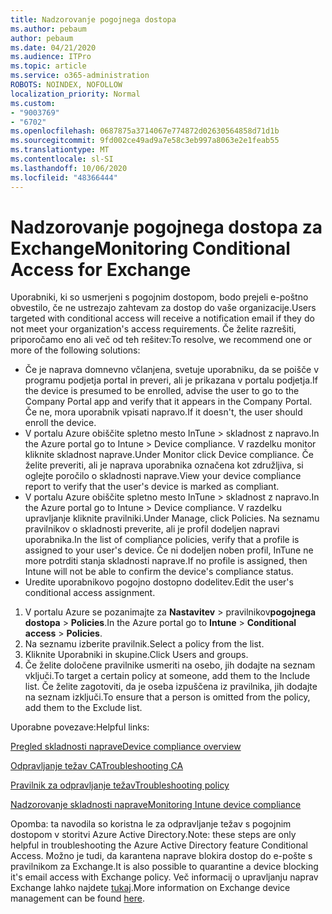 ```yaml
---
title: Nadzorovanje pogojnega dostopa
ms.author: pebaum
author: pebaum
ms.date: 04/21/2020
ms.audience: ITPro
ms.topic: article
ms.service: o365-administration
ROBOTS: NOINDEX, NOFOLLOW
localization_priority: Normal
ms.custom:
- "9003769"
- "6702"
ms.openlocfilehash: 0687875a3714067e774872d02630564858d71d1b
ms.sourcegitcommit: 9fd002ce49ad9a7e58c3eb997a8063e2e1feab55
ms.translationtype: MT
ms.contentlocale: sl-SI
ms.lasthandoff: 10/06/2020
ms.locfileid: "48366444"
---
```

# <a name="monitoring-conditional-access-for-exchange"></a><span data-ttu-id="6ecf9-102">Nadzorovanje pogojnega dostopa za Exchange</span><span class="sxs-lookup"><span data-stu-id="6ecf9-102">Monitoring Conditional Access for Exchange</span></span>

<span data-ttu-id="6ecf9-103">Uporabniki, ki so usmerjeni s pogojnim dostopom, bodo prejeli e-poštno obvestilo, če ne ustrezajo zahtevam za dostop do vaše organizacije.</span><span class="sxs-lookup"><span data-stu-id="6ecf9-103">Users targeted with conditional access will receive a notification email if they do not meet your organization's access requirements.</span></span> <span data-ttu-id="6ecf9-104">Če želite razrešiti, priporočamo eno ali več od teh rešitev:</span><span class="sxs-lookup"><span data-stu-id="6ecf9-104">To resolve, we recommend one or more of the following solutions:</span></span>

- <span data-ttu-id="6ecf9-105">Če je naprava domnevno včlanjena, svetuje uporabniku, da se poišče v programu podjetja portal in preveri, ali je prikazana v portalu podjetja.</span><span class="sxs-lookup"><span data-stu-id="6ecf9-105">If the device is presumed to be enrolled, advise the user to go to the Company Portal app and verify that it appears in the Company Portal.</span></span> <span data-ttu-id="6ecf9-106">Če ne, mora uporabnik vpisati napravo.</span><span class="sxs-lookup"><span data-stu-id="6ecf9-106">If it doesn't, the user should enroll the device.</span></span>
- <span data-ttu-id="6ecf9-107">V portalu Azure obiščite spletno mesto InTune > skladnost z napravo.</span><span class="sxs-lookup"><span data-stu-id="6ecf9-107">In the Azure portal go to Intune > Device compliance.</span></span> <span data-ttu-id="6ecf9-108">V razdelku monitor kliknite skladnost naprave.</span><span class="sxs-lookup"><span data-stu-id="6ecf9-108">Under Monitor click Device compliance.</span></span> <span data-ttu-id="6ecf9-109">Če želite preveriti, ali je naprava uporabnika označena kot združljiva, si oglejte poročilo o skladnosti naprave.</span><span class="sxs-lookup"><span data-stu-id="6ecf9-109">View your device compliance report to verify that the user's device is marked as compliant.</span></span>
- <span data-ttu-id="6ecf9-110">V portalu Azure obiščite spletno mesto InTune > skladnost z napravo.</span><span class="sxs-lookup"><span data-stu-id="6ecf9-110">In the Azure portal go to Intune > Device compliance.</span></span> <span data-ttu-id="6ecf9-111">V razdelku upravljanje kliknite pravilniki.</span><span class="sxs-lookup"><span data-stu-id="6ecf9-111">Under Manage, click Policies.</span></span> <span data-ttu-id="6ecf9-112">Na seznamu pravilnikov o skladnosti preverite, ali je profil dodeljen napravi uporabnika.</span><span class="sxs-lookup"><span data-stu-id="6ecf9-112">In the list of compliance policies, verify that a profile is assigned to your user's device.</span></span> <span data-ttu-id="6ecf9-113">Če ni dodeljen noben profil, InTune ne more potrditi stanja skladnosti naprave.</span><span class="sxs-lookup"><span data-stu-id="6ecf9-113">If no profile is assigned, then Intune will not be able to confirm the device's compliance status.</span></span>
- <span data-ttu-id="6ecf9-114">Uredite uporabnikovo pogojno dostopno dodelitev.</span><span class="sxs-lookup"><span data-stu-id="6ecf9-114">Edit the user's conditional access assignment.</span></span>

1. <span data-ttu-id="6ecf9-115">V portalu Azure se pozanimajte za **Nastavitev**  >  pravilnikov**pogojnega dostopa**  >  **Policies**.</span><span class="sxs-lookup"><span data-stu-id="6ecf9-115">In the Azure portal go to **Intune** > **Conditional access** > **Policies**.</span></span>
2. <span data-ttu-id="6ecf9-116">Na seznamu izberite pravilnik.</span><span class="sxs-lookup"><span data-stu-id="6ecf9-116">Select a policy from the list.</span></span>
3. <span data-ttu-id="6ecf9-117">Kliknite Uporabniki in skupine.</span><span class="sxs-lookup"><span data-stu-id="6ecf9-117">Click Users and groups.</span></span>
4. <span data-ttu-id="6ecf9-118">Če želite določene pravilnike usmeriti na osebo, jih dodajte na seznam vključi.</span><span class="sxs-lookup"><span data-stu-id="6ecf9-118">To target a certain policy at someone, add them to the Include list.</span></span> <span data-ttu-id="6ecf9-119">Če želite zagotoviti, da je oseba izpuščena iz pravilnika, jih dodajte na seznam izključi.</span><span class="sxs-lookup"><span data-stu-id="6ecf9-119">To ensure that a person is omitted from the policy, add them to the Exclude list.</span></span>

<span data-ttu-id="6ecf9-120">Uporabne povezave:</span><span class="sxs-lookup"><span data-stu-id="6ecf9-120">Helpful links:</span></span>

[<span data-ttu-id="6ecf9-121">Pregled skladnosti naprave</span><span class="sxs-lookup"><span data-stu-id="6ecf9-121">Device compliance overview</span></span>](https://docs.microsoft.com/intune/device-compliance-get-started)

[<span data-ttu-id="6ecf9-122">Odpravljanje težav CA</span><span class="sxs-lookup"><span data-stu-id="6ecf9-122">Troubleshooting CA</span></span>](https://docs.microsoft.com/intune/troubleshoot-conditional-access)

[<span data-ttu-id="6ecf9-123">Pravilnik za odpravljanje težav</span><span class="sxs-lookup"><span data-stu-id="6ecf9-123">Troubleshooting policy</span></span>](https://docs.microsoft.com/intune/troubleshoot-policies-in-microsoft-intune)

[<span data-ttu-id="6ecf9-124">Nadzorovanje skladnosti naprave</span><span class="sxs-lookup"><span data-stu-id="6ecf9-124">Monitoring Intune device compliance</span></span>](https://docs.microsoft.com/intune/compliance-policy-monitor)

<span data-ttu-id="6ecf9-125">Opomba: ta navodila so koristna le za odpravljanje težav s pogojnim dostopom v storitvi Azure Active Directory.</span><span class="sxs-lookup"><span data-stu-id="6ecf9-125">Note: these steps are only helpful in troubleshooting the Azure Active Directory feature Conditional Access.</span></span> <span data-ttu-id="6ecf9-126">Možno je tudi, da karantena naprave blokira dostop do e-pošte s pravilnikom za Exchange.</span><span class="sxs-lookup"><span data-stu-id="6ecf9-126">It is also possible to quarantine a device blocking it's email access with Exchange policy.</span></span> <span data-ttu-id="6ecf9-127">Več informacij o upravljanju naprav Exchange lahko najdete [tukaj](<https://docs.microsoft.com/previous-versions/office/exchange-server-2010/ff959225(v=exchg.141>).</span><span class="sxs-lookup"><span data-stu-id="6ecf9-127">More information on Exchange device management can be found [here](<https://docs.microsoft.com/previous-versions/office/exchange-server-2010/ff959225(v=exchg.141>).</span></span>
